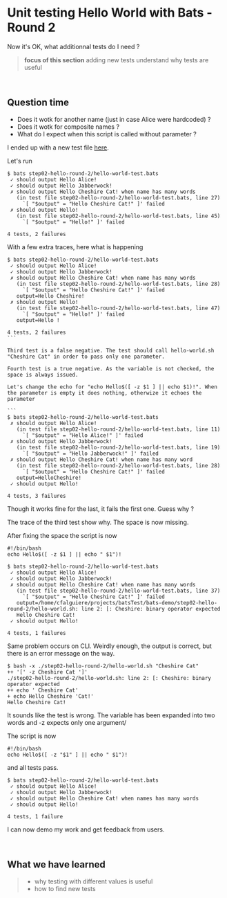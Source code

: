 # Unit testing Hello World with Bats - Round 2

Now it's OK, what additionnal tests do I need ?

> **focus of this section**
> adding new tests
> understand why tests are useful


<br>

## Question time

- Does it wotk for another name (just in case Alice were hardcoded) ?
- Does it wotk for composite names ?
- What do I expect when this script is called without parameter ?

I ended up with a new test file [here](hello-world-test.bats).


Let's run

```
$ bats step02-hello-round-2/hello-world-test.bats
 ✓ should output Hello Alice!
 ✓ should output Hello Jabberwock!
 ✗ should output Hello Cheshire Cat! when name has many words
   (in test file step02-hello-round-2/hello-world-test.bats, line 27)
     `[ "$output" = "Hello Cheshire Cat!" ]' failed
 ✗ should output Hello!
   (in test file step02-hello-round-2/hello-world-test.bats, line 45)
     `[ "$output" = "Hello!" ]' failed

4 tests, 2 failures
```

With a few extra traces, here what is happening

````
$ bats step02-hello-round-2/hello-world-test.bats
 ✓ should output Hello Alice!
 ✓ should output Hello Jabberwock!
 ✗ should output Hello Cheshire Cat! when name has many words
   (in test file step02-hello-round-2/hello-world-test.bats, line 28)
     `[ "$output" = "Hello Cheshire Cat!" ]' failed
   output=Hello Cheshire!
 ✗ should output Hello!
   (in test file step02-hello-round-2/hello-world-test.bats, line 47)
     `[ "$output" = "Hello!" ]' failed
   output=Hello !

4 tests, 2 failures
```

Third test is a false negative. The test should call hello-world.sh  "Cheshire Cat" in order to pass only one parameter.

Fourth test is a true negative. As the variable is not checked, the space is always issued.

Let's change the echo for "echo Hello$([ -z $1 ] || echo $1)!". When the parameter is empty it does nothing, otherwize it echoes the parameter

```
$ bats step02-hello-round-2/hello-world-test.bats
 ✗ should output Hello Alice!
   (in test file step02-hello-round-2/hello-world-test.bats, line 11)
     `[ "$output" = "Hello Alice!" ]' failed
 ✗ should output Hello Jabberwock!
   (in test file step02-hello-round-2/hello-world-test.bats, line 19)
     `[ "$output" = "Hello Jabberwock!" ]' failed
 ✗ should output Hello Cheshire Cat! when name has many word
   (in test file step02-hello-round-2/hello-world-test.bats, line 28)
     `[ "$output" = "Hello Cheshire Cat!" ]' failed
   output=HelloCheshire!
 ✓ should output Hello!

4 tests, 3 failures
````

Though it works fine for the last, it fails the first one. Guess why ?

The trace of the third test show why. The space is now missing.

After fixing the space the script is now

```
#!/bin/bash
echo Hello$([ -z $1 ] || echo " $1")!
```


````
$ bats step02-hello-round-2/hello-world-test.bats
 ✓ should output Hello Alice!
 ✓ should output Hello Jabberwock!
 ✗ should output Hello Cheshire Cat! when name has many words
   (in test file step02-hello-round-2/hello-world-test.bats, line 37)
     `[ "$output" = "Hello Cheshire Cat!" ]' failed
   output=/home/cfalguiere/projects/batsTest/bats-demo/step02-hello-round-2/hello-world.sh: line 2: [: Cheshire: binary operator expected
   Hello Cheshire Cat!
 ✓ should output Hello!

4 tests, 1 failures
````

Same problem occurs on CLI. Weirdly enough, the output is correct, but there is an error message on the way.

````
$ bash -x ./step02-hello-round-2/hello-world.sh "Cheshire Cat"
++ '[' -z Cheshire Cat ']'
./step02-hello-round-2/hello-world.sh: line 2: [: Cheshire: binary operator expected
++ echo ' Cheshire Cat'
+ echo Hello Cheshire 'Cat!'
Hello Cheshire Cat!
`````

It sounds like the test is wrong. The variable has been expanded into two words and -z expects only one argument/

The script is now

```
#!/bin/bash
echo Hello$([ -z "$1" ] || echo " $1")!
```

and all tests pass.

````
$ bats step02-hello-round-2/hello-world-test.bats
 ✓ should output Hello Alice!
 ✓ should output Hello Jabberwock!
 ✓ should output Hello Cheshire Cat! when names has many words
 ✓ should output Hello!

4 tests, 1 failure
````

I can now demo my work and get feedback from users.


<br>

## What we have learned

> - why testing with different values is useful
> - how to find new tests
